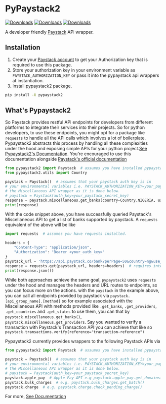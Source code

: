 # PyPaystack2

[![Downloads](https://static.pepy.tech/badge/pypaystack2)](https://pepy.tech/project/pypaystack2)
[![Downloads](https://static.pepy.tech/badge/pypaystack2/month)](https://pepy.tech/project/pypaystack2)
[![Downloads](https://static.pepy.tech/badge/pypaystack2/week)](https://pepy.tech/project/pypaystack2)

A developer friendly [Paystack](https://paystack.com/) API wrapper.

## Installation

1. Create your [Paystack account](https://paystack.com/) to get your Authorization key that is required to use this
   package.
2. Store your authorization key in your environment variable as `PAYSTACK_AUTHORIZATION_KEY` or pass it into the
   pypaystack api wrappers at instantiation.
3. Install pypaystack2 package.

```bash
pip install -U pypaystack2
```

## What's Pypaystack2

So Paystack provides restful API endpoints for developers from different platforms
to integrate their services into their projects. So for python developers, to use
these endpoints, you might opt for a package like `requests` to handle all the
API calls which involves a lot of boilerplate. Pypaystack2 abstracts this process
by handling all these complexities under the hood and exposing simple APIs for
your python project.[See Pypaystack2's Documentation](https://gray-adeyi.github.io/pypaystack2/). You're encouraged to
use this documentation alongside [Paystack's official documentation](https://paystack.com/docs/)

```python
from pypaystack2 import Paystack  # assumes you have installed pypaystack2
from pypaystack2.utils import Country

paystack = Paystack()  # assumes that your paystack auth key is in 
# your environmental variables i.e. PAYSTACK_AUTHORIZATION_KEY=your_paystack_secret_key otherwise instantiate 
# the Miscellaneous API wrapper as it is done below.
# paystack = Paystack(auth_key=your_paystack_secret_key)
response = paystack.miscellaneous.get_banks(country=Country.NIGERIA, use_cursor=False)  # Requires internet connection.
print(response)
```

With the code snippet above, you have successfully queried Paystack's Miscellaneous API
to get a list of banks supported by paystack. A `requests` equivalent of the above will
be like

```python
import requests  # assumes you have requests installed.

headers = {
    "Content-Type": "application/json",
    "Authorization": "Bearer <your_auth_key>"
}
paystack_url = 'https://api.paystack.co/bank?perPage=50&country=ng&use_cursor=false'
response = requests.get(paystack_url, headers=headers)  # requires internet connection
print(response.json())
```

While both approaches achieve the same goal, `pypaystack2` uses `requests` under the hood and
manages the headers and URL routes to endpoints, so you can focus more on the actions. with the `paystack`
in the example above, you can call all endpoints provided by paystack via `paystack.[api_group_name].[method]` so for
example associated with the Miscellaneous API with
methods
provided like `.get_banks`, `.get_providers`, `.get_countries` and `.get_states` to use them, you can that by
`paystack.miscellaneous.get_banks()`, `paystack.miscellaneous.get_providers`. Say you wanted to verify a transaction
with Paystack's Transaction API you can achieve that like
so `paystack.transactions.verify(reference="transaction-reference")`

Pypaystack2 currently provides wrappers to the following Paystack APIs via

```python
from pypaystack2 import Paystack  # assumes you have installed pypaystack2

paystack = Paystack()  # assumes that your paystack auth key is in 
# your environmental variables i.e. PAYSTACK_AUTHORIZATION_KEY=your_paystack_secret_key otherwise instantiate 
# the Miscellaneous API wrapper as it is done below.
# paystack = Paystack(auth_key=your_paystack_secret_key)
paystack.apple_pay  # Apple Pay API e.g paystack.apple_pay.get_domains()
paystack.bulk_charges  # e.g. paystack.bulk_charges.get_batch()
paystack.charge  # e.g. paystack.charge.check_pending_charge()
```

For more, [See Documentation](https://gray-adeyi.github.io/pypaystack2/)